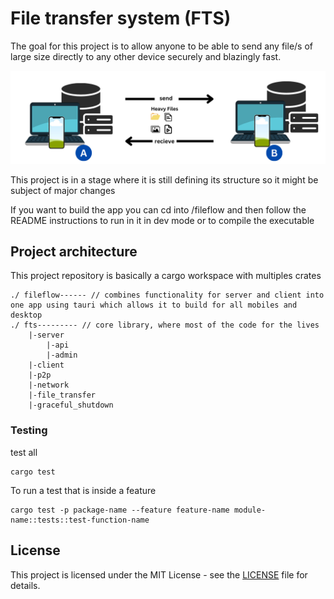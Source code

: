 # File transfer system (FTS)
The goal for this project is to allow anyone to be able to send any file/s of large size directly to any other device securely and blazingly fast.

![alt text](fts.png)

This project is in a stage where it is still defining its structure so it might be subject of major changes

If you want to build the app you can cd into /fileflow and then follow the README instructions to run in it in dev mode or to compile the executable

## Project architecture

This project repository is basically a cargo workspace with multiples crates
```
./ fileflow------ // combines functionality for server and client into one app using tauri which allows it to build for all mobiles and desktop
./ fts--------- // core library, where most of the code for the lives
    |-server
        |-api
        |-admin
    |-client
    |-p2p
    |-network
    |-file_transfer
    |-graceful_shutdown
```
### Testing
test all
```
cargo test
```

To run a test that is inside a feature
```
cargo test -p package-name --feature feature-name module-name::tests::test-function-name
```
## License
This project is licensed under the MIT License - see the [LICENSE](LICENSE) file for details.
